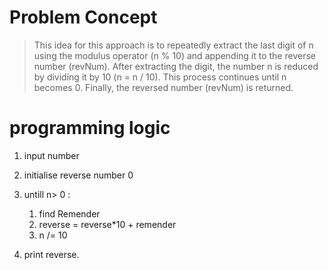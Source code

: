 # Problem Concept

> This idea for this approach is to repeatedly extract the last digit of n using the modulus operator (n % 10) and appending it to the reverse number (revNum). After extracting the digit, the number n is reduced by dividing it by 10 (n = n / 10). This process continues until n becomes 0. Finally, the reversed number (revNum) is returned.

# programming logic

1) input number
2) initialise reverse number 0
3) untill n> 0 :
    1) find Remender
    2) reverse = reverse*10 + remender
    3) n /= 10

4) print reverse. 